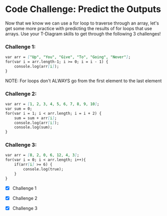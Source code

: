 # Code Challenge: Predict the Outputs

Now that we know we can use a for loop to traverse through an array, let's get some more practice with predicting the results of for loops that use arrays. Use your T-Diagram skills to get through the following 3 challenges!

### Challenge 1: 

```md
var arr = ["Up", "You", "Give", "To", "Going", "Never"];
for(var i = arr.length-1; i >= 0; i = i - 1) {
    console.log(arr[i]);
}
````

NOTE: For loops don't ALWAYS go from the first element to the last element

### Challenge 2: 

```md
var arr = [1, 2, 3, 4, 5, 6, 7, 8, 9, 10];
var sum = 0;
for(var i = 1; i < arr.length; i = i + 2) {
    sum = sum + arr[i];
    console.log(arr[i]);
    console.log(sum);
}
````

### Challenge 3:

```md
var arr = [8, 2, 0, 6, 12, 4, 3];
for(var i = 0; i < arr.length; i++){
    if(arr[i] >= 6) {
        console.log(true);
    }
}
````


- [x] Challenge 1

- [x] Challenge 2

- [x] Challenge 3